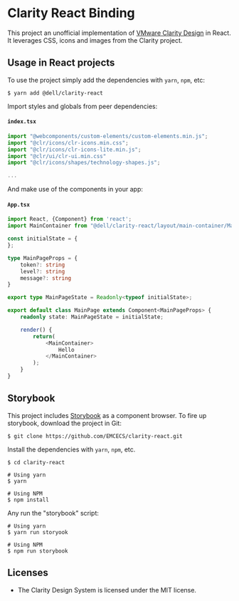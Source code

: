 # Clarity React Binding

This project an unofficial implementation of [VMware Clarity Design](https://clarity.design) in React. It leverages CSS, icons and images from the Clarity project. 

## Usage in React projects

To use the project simply add the dependencies with `yarn`, `npm`, etc:
```shell
$ yarn add @dell/clarity-react
```

Import styles and globals from peer dependencies:

#### `index.tsx`
```typescript
import "@webcomponents/custom-elements/custom-elements.min.js";
import "@clr/icons/clr-icons.min.css";
import "@clr/icons/clr-icons-lite.min.js";
import "@clr/ui/clr-ui.min.css"
import "@clr/icons/shapes/technology-shapes.js";

...
```

And make use of the components in your app:
#### `App.tsx`
```typescript jsx
import React, {Component} from 'react';
import MainContainer from "@dell/clarity-react/layout/main-container/MainContainer";

const initialState = {
};

type MainPageProps = {
    token?: string
    level?: string
    message?: string
}

export type MainPageState = Readonly<typeof initialState>;

export default class MainPage extends Component<MainPageProps> {
    readonly state: MainPageState = initialState;

    render() {
        return(
            <MainContainer>
                Hello
            </MainContainer>
        );
    }
}
```

## Storybook

This project includes [Storybook](https://storybook.js.org/) as a component browser. To fire up storybook, download the project in Git:
```shell
$ git clone https://github.com/EMCECS/clarity-react.git
```

Install the dependencies with `yarn`, `npm`, etc.
```sbtshell
$ cd clarity-react

# Using yarn
$ yarn

# Using NPM
$ npm install
```

Any run the "storybook" script:
```shell
# Using yarn
$ yarn run storyook

# Using NPM
$ npm run storybook
```

## Licenses

* The Clarity Design System is licensed under the MIT license.

